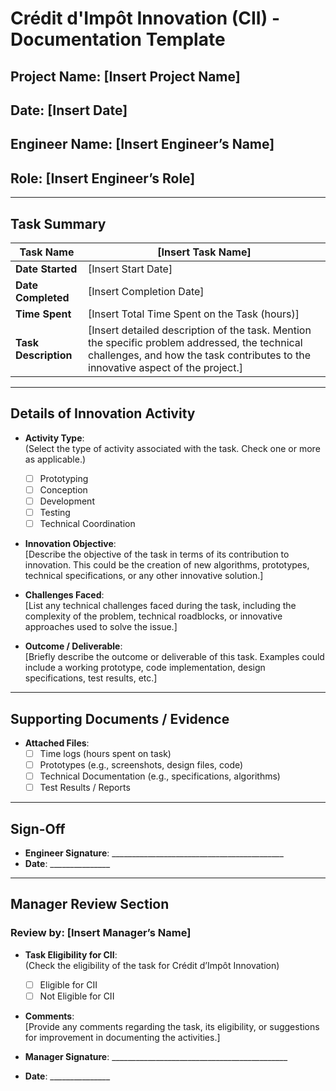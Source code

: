 # Crédit d'Impôt Innovation (CII) - Documentation Template

## Project Name: [Insert Project Name]  
## Date: [Insert Date]  
## Engineer Name: [Insert Engineer’s Name]  
## Role: [Insert Engineer’s Role]

---

## Task Summary

| **Task Name**           | [Insert Task Name]                        |
| ----------------------- | ----------------------------------------- |
| **Date Started**        | [Insert Start Date]                       |
| **Date Completed**      | [Insert Completion Date]                  |
| **Time Spent**          | [Insert Total Time Spent on the Task (hours)] |
| **Task Description**    | [Insert detailed description of the task. Mention the specific problem addressed, the technical challenges, and how the task contributes to the innovative aspect of the project.] |

---

## Details of Innovation Activity

- **Activity Type**:  
  (Select the type of activity associated with the task. Check one or more as applicable.)
  - [ ] Prototyping
  - [ ] Conception
  - [ ] Development
  - [ ] Testing
  - [ ] Technical Coordination

- **Innovation Objective**:  
  [Describe the objective of the task in terms of its contribution to innovation. This could be the creation of new algorithms, prototypes, technical specifications, or any other innovative solution.]

- **Challenges Faced**:  
  [List any technical challenges faced during the task, including the complexity of the problem, technical roadblocks, or innovative approaches used to solve the issue.]

- **Outcome / Deliverable**:  
  [Briefly describe the outcome or deliverable of this task. Examples could include a working prototype, code implementation, design specifications, test results, etc.]

---

## Supporting Documents / Evidence

- **Attached Files**:  
  - [ ] Time logs (hours spent on task)  
  - [ ] Prototypes (e.g., screenshots, design files, code)  
  - [ ] Technical Documentation (e.g., specifications, algorithms)  
  - [ ] Test Results / Reports  

---

## Sign-Off

- **Engineer Signature**: ___________________________________________  
- **Date**: _______________

---

## Manager Review Section

### Review by: [Insert Manager’s Name]

- **Task Eligibility for CII**:  
  (Check the eligibility of the task for Crédit d’Impôt Innovation)
  - [ ] Eligible for CII  
  - [ ] Not Eligible for CII  

- **Comments**:  
  [Provide any comments regarding the task, its eligibility, or suggestions for improvement in documenting the activities.]

- **Manager Signature**: ____________________________________________  
- **Date**: _______________
